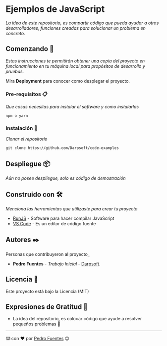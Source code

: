 # Ejemplos de JavaScript

_La idea de este repositorio, es compartir código que pueda ayudar a otros desarrolladores, funciones creadas para solucionar un problema en concreto._

## Comenzando 🚀

_Estas instrucciones te permitirán obtener una copia del proyecto en funcionamiento en tu máquina local para propósitos de desarrollo y pruebas._

Mira **Deployment** para conocer como desplegar el proyecto.


### Pre-requisitos 📋

_Que cosas necesitas para instalar el software y como instalarlas_

```
npm o yarn
```

### Instalación 🔧

_Clonar el repositorio_

```
git clone https://github.com/Darpsoft/code-examples
```



## Despliegue 📦

_Aún no posee despliegue, solo es código de demostración_

## Construido con 🛠️

_Menciona las herramientas que utilizaste para crear tu proyecto_

* [RunJS](https://runjs.app/) - Software para hacer compilar JavaScript
* [VS Code](https://code.visualstudio.com/) - Es un editor de código fuente

## Autores ✒️

Personas que contribuyeron al proyecto_

* **Pedro Fuentes** - *Trabajo Inicial* - [Darpsoft](https://github.com/Darpsoft). 

## Licencia 📄

Este proyecto está bajo la Licencia (MIT)

## Expresiones de Gratitud 🎁

* La idea del repositorio, es colocar código que ayude a resolver pequeños problemas 📢



---
⌨️ con ❤️ por [Pedro Fuentes](https://github.com/Darpsoft) 😊
